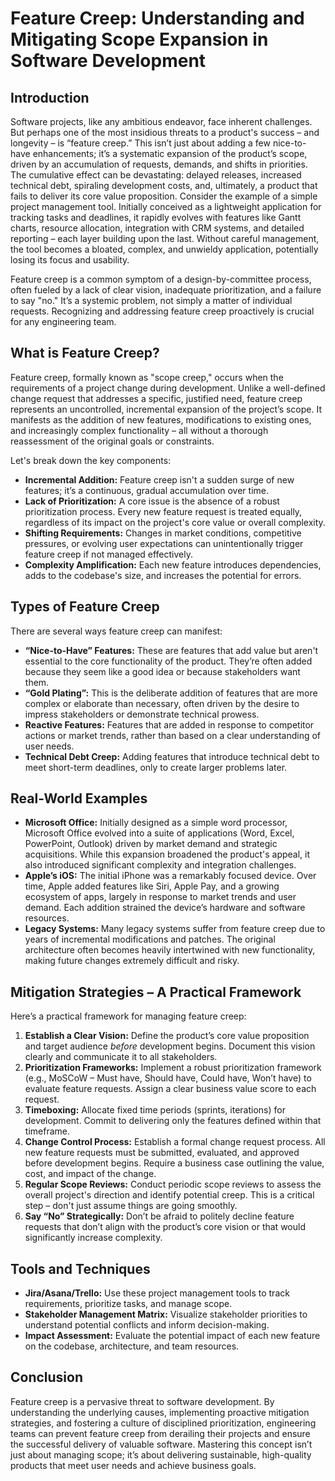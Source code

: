 # Feature Creep: Understanding and Mitigating Scope Expansion in Software Development

## Introduction

Software projects, like any ambitious endeavor, face inherent challenges. But perhaps one of the most insidious threats to a product's success – and longevity – is “feature creep.” This isn’t just about adding a few nice-to-have enhancements; it’s a systematic expansion of the product’s scope, driven by an accumulation of requests, demands, and shifts in priorities. The cumulative effect can be devastating: delayed releases, increased technical debt, spiraling development costs, and, ultimately, a product that fails to deliver its core value proposition. Consider the example of a simple project management tool. Initially conceived as a lightweight application for tracking tasks and deadlines, it rapidly evolves with features like Gantt charts, resource allocation, integration with CRM systems, and detailed reporting – each layer building upon the last. Without careful management, the tool becomes a bloated, complex, and unwieldy application, potentially losing its focus and usability.

Feature creep is a common symptom of a design-by-committee process, often fueled by a lack of clear vision, inadequate prioritization, and a failure to say "no." It’s a systemic problem, not simply a matter of individual requests. Recognizing and addressing feature creep proactively is crucial for any engineering team.

## What is Feature Creep?

Feature creep, formally known as "scope creep," occurs when the requirements of a project change during development. Unlike a well-defined change request that addresses a specific, justified need, feature creep represents an uncontrolled, incremental expansion of the project’s scope. It manifests as the addition of new features, modifications to existing ones, and increasingly complex functionality – all without a thorough reassessment of the original goals or constraints.

Let's break down the key components:

- **Incremental Addition:** Feature creep isn't a sudden surge of new features; it’s a continuous, gradual accumulation over time.
- **Lack of Prioritization:** A core issue is the absence of a robust prioritization process. Every new feature request is treated equally, regardless of its impact on the project's core value or overall complexity.
- **Shifting Requirements:** Changes in market conditions, competitive pressures, or evolving user expectations can unintentionally trigger feature creep if not managed effectively.
- **Complexity Amplification:** Each new feature introduces dependencies, adds to the codebase's size, and increases the potential for errors.

## Types of Feature Creep

There are several ways feature creep can manifest:

- **“Nice-to-Have” Features:** These are features that add value but aren't essential to the core functionality of the product. They’re often added because they seem like a good idea or because stakeholders want them.
- **“Gold Plating”:** This is the deliberate addition of features that are more complex or elaborate than necessary, often driven by the desire to impress stakeholders or demonstrate technical prowess.
- **Reactive Features:** Features that are added in response to competitor actions or market trends, rather than based on a clear understanding of user needs.
- **Technical Debt Creep:** Adding features that introduce technical debt to meet short-term deadlines, only to create larger problems later.

## Real-World Examples

- **Microsoft Office:** Initially designed as a simple word processor, Microsoft Office evolved into a suite of applications (Word, Excel, PowerPoint, Outlook) driven by market demand and strategic acquisitions. While this expansion broadened the product's appeal, it also introduced significant complexity and integration challenges.
- **Apple’s iOS:** The initial iPhone was a remarkably focused device. Over time, Apple added features like Siri, Apple Pay, and a growing ecosystem of apps, largely in response to market trends and user demand. Each addition strained the device’s hardware and software resources.
- **Legacy Systems:** Many legacy systems suffer from feature creep due to years of incremental modifications and patches. The original architecture often becomes heavily intertwined with new functionality, making future changes extremely difficult and risky.

## Mitigation Strategies – A Practical Framework

Here’s a practical framework for managing feature creep:

1. **Establish a Clear Vision:** Define the product’s core value proposition and target audience _before_ development begins. Document this vision clearly and communicate it to all stakeholders.
2. **Prioritization Frameworks:** Implement a robust prioritization framework (e.g., MoSCoW – Must have, Should have, Could have, Won’t have) to evaluate feature requests. Assign a clear business value score to each request.
3. **Timeboxing:** Allocate fixed time periods (sprints, iterations) for development. Commit to delivering only the features defined within that timeframe.
4. **Change Control Process:** Establish a formal change request process. All new feature requests must be submitted, evaluated, and approved before development begins. Require a business case outlining the value, cost, and impact of the change.
5. **Regular Scope Reviews:** Conduct periodic scope reviews to assess the overall project's direction and identify potential creep. This is a critical step – don't just assume things are going smoothly.
6. **Say “No” Strategically:** Don’t be afraid to politely decline feature requests that don’t align with the product’s core vision or that would significantly increase complexity.

## Tools and Techniques

- **Jira/Asana/Trello:** Use these project management tools to track requirements, prioritize tasks, and manage scope.
- **Stakeholder Management Matrix:** Visualize stakeholder priorities to understand potential conflicts and inform decision-making.
- **Impact Assessment:** Evaluate the potential impact of each new feature on the codebase, architecture, and team resources.

## Conclusion

Feature creep is a pervasive threat to software development. By understanding the underlying causes, implementing proactive mitigation strategies, and fostering a culture of disciplined prioritization, engineering teams can prevent feature creep from derailing their projects and ensure the successful delivery of valuable software. Mastering this concept isn’t just about managing scope; it’s about delivering sustainable, high-quality products that meet user needs and achieve business goals.
